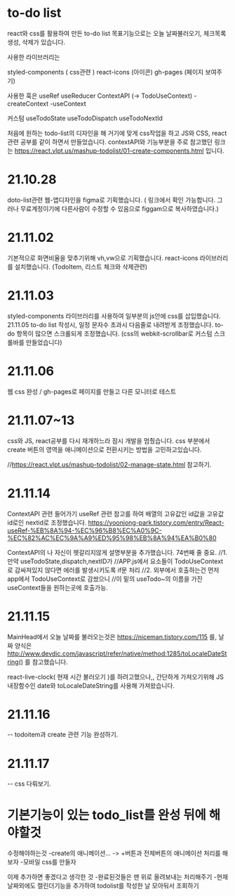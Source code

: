 # to-do list
react와 css를 활용하여 만든 to-do list 목표기능으로는
오늘 날짜불러오기, 체크목록 생성, 삭제가 있습니다.

사용한 라이브러리는

styled-components ( css관련 )
react-icons (아이콘)
gh-pages (페이지 보여주기)

사용한 훅은
useRef
useReducer
ContextAPI (-> TodoUseContext)
-createContext
-useContext

커스텀
useTodoState
useTodoDispatch
useTodoNextId

처음에 원하는 todo-list의 디자인을 해
거기에 맞게 css작업을 하고 JS와 CSS, react관련 공부를 같이 하면서 만들었습니다.
contextAPI와 기능부분을 주로 참고했던 링크는 
https://react.vlpt.us/mashup-todolist/01-create-components.html
입니다.

# 21.10.28
doto-list관련 웹-앱디자인을 figma로 기획했습니다.
( 링크에서 확인 가능합니다. 그러나 무료계정이기에 다른사람이 수정할 수 있음으로 figgam으로 복사하였습니다.)

# 21.11.02
기본적으로 화면비율을 맞추기위해 vh,vw으로 기획했습니다. react-icons 라이브러리를 설치했습니다. (TodoItem, 리스트 체크와 삭제관련)

# 21.11.03
styled-components 라이브러리를 사용하여 일부분의 js안에 css를 삽입했습니다. 21.11.05 to-do list 작성시, 일정 문자수 초과시 다음줄로 내려받게 조정했습니다. to-do 항목이 많으면 스크롤되게 조정했습니다. (css의 webkit-scrollbar로 커스텀 스크롤바를 만들었습니다)

# 21.11.06
웹 css 완성 / gh-pages로 페이지를 만들고 다른 모니터로 테스트

# 21.11.07~13
css와 JS, react공부를 다시 재개하느라 잠시 개발을 멈췄습니다.
css 부분에서 create 버튼의 영역을 애니메이션으로 전환시키는 방법을 고민하고있습니다.

//https://react.vlpt.us/mashup-todolist/02-manage-state.html
참고하기.

# 21.11.14
ContextAPI 관련 들어가기
useRef 관련 참고를 하여 배열의 고유값인 id값을 고유값id로인 nextid로 조정했습니다.
https://yoonjong-park.tistory.com/entry/React-useRef-%EB%8A%94-%EC%96%B8%EC%A0%9C-%EC%82%AC%EC%9A%A9%ED%95%98%EB%8A%94%EA%B0%80

ContextAPI의 나 자신이 헷갈리지않게 설명부분을 추가했습니다.
74번째 줄 중요.
//1. 만약 useTodoState,dispatch,nextID가
//APP.js에서 요소들이 TodoUseContext 로 감싸져있지 않다면 에러를 발생시키도록 if문 처리
//2. 외부에서 호출하는건 먼저 app에서 TodoUseContext로 감쌌으니
//이 밑의 useTodo~의 이름을 가진 useContext들을 원하는곳에 호출가능.

# 21.11.15
MainHead에서 오늘 날짜를 불러오는것은 
https://niceman.tistory.com/115
를, 날짜 양식은
http://www.devdic.com/javascript/refer/native/method:1285/toLocaleDateString()
를 참고했습니다.

react-live-clock( 현재 시간 불러오기 )를 하려고했으나,, 간단하게 가져오기위해 JS 내장함수인 date와 toLocaleDateString를 사용해 가져왔습니다.

# 21.11.16
-- todoitem과 create 관련 기능 완성하기.

# 21.11.17
-- css 다뤄보기.


# 기본기능이 있는 todo_list를 완성 뒤에 해야할것
수정해야하는것
-create의 애니메이션... -> +버튼과 전체버튼의 애니메이션 처리를 해보자
-모바일 css를 만들자

이제 추가하면 좋겠다고 생각한 것
-완료된것들은 맨 위로 올려보내는 처리해주기 
-현재 날짜외에도 캘린더기능을 추가하여 todolist를 작성한 날 모아둬서 조회하기